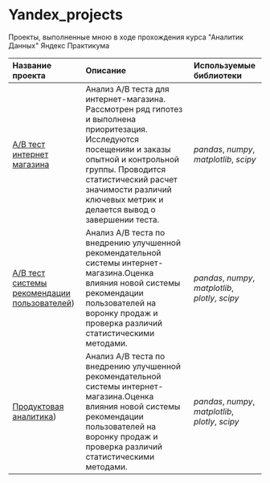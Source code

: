 # Yandex_projects

Проекты, выполненные мною в ходе прохождения курса "Аналитик Данных" Яндекс Практикума

| Название проекта | Описание | Используемые библиотеки | 
| :---------------------- | :---------------------- | :---------------------- |
| [A/B тест интернет магазина](https://github.com/eyungelson/Yandex_projects/blob/main/AB%20Tests/Internet_store_AB_test.ipynb) | Анализ А/В теста для интернет-магазина. Рассмотрен ряд гипотез и выполнена приоритезация. Исследуются посещенияи и заказы опытной и контрольной группы. Проводится статистический расчет значимости различий ключевых метрик и делается вывод о завершении теста.| *pandas*, *numpy*, *matplotlib*, *scipy* |
| [A/B тест системы рекомендации пользователей](https://github.com/eyungelson/Yandex_projects/blob/main/AB%20Tests/Recommender_system_AB_test.ipynb)) | Анализ A/B теста по внедрению улучшенной рекомендательной системы интернет-магазина.Оценка влияния новой системы рекомендации пользователей на воронку продаж и проверка различий статистическими методами.| *pandas*, *numpy*, *matplotlib*, *plotly*, *scipy* |
| [Продуктовая аналитика](https://github.com/eyungelson/Yandex_projects/blob/main/AB%20Tests/Recommender_system_AB_test.ipynb)) | Анализ A/B теста по внедрению улучшенной рекомендательной системы интернет-магазина.Оценка влияния новой системы рекомендации пользователей на воронку продаж и проверка различий статистическими методами.| *pandas*, *numpy*, *matplotlib*, *plotly*, *scipy* |
